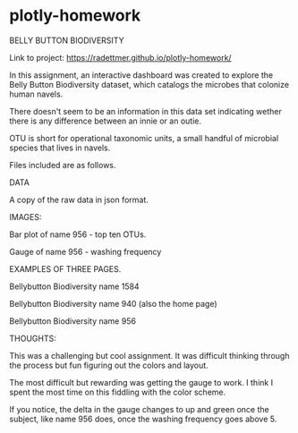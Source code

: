 # plotly-homework

BELLY BUTTON BIODIVERSITY

Link to project: https://radettmer.github.io/plotly-homework/

In this assignment, an interactive dashboard was created to explore the Belly Button Biodiversity dataset, which catalogs the microbes that colonize human navels.  

There doesn't seem to be an information in this data set indicating wether there is any difference between an innie or an outie.

OTU is short for operational taxonomic units, a  small handful of microbial species that lives in navels.


Files included are as follows.

DATA

A copy of the raw data in json format.

IMAGES:

Bar plot of name 956 - top ten OTUs.

Gauge of name 956 - washing frequency

EXAMPLES OF THREE PAGES.

Bellybutton Biodiversity name 1584

Bellybutton Biodiversity name 940 (also the home page)

Bellybutton Biodiversity name 956


THOUGHTS:

This was a challenging but cool assignment.  It was difficult thinking through the process but fun figuring out the colors and layout.

The most difficult but rewarding was getting the gauge to work.  I think I spent the most time on this fiddling with the color scheme.

If you notice, the delta in the gauge changes to up and green once the subject, like name 956 does, once the washing frequency goes above 5.


